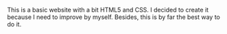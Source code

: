 This is a basic website with a bit HTML5 and CSS. I decided to create it because I need to improve by myself. Besides, this is by far the best way to do it. 

